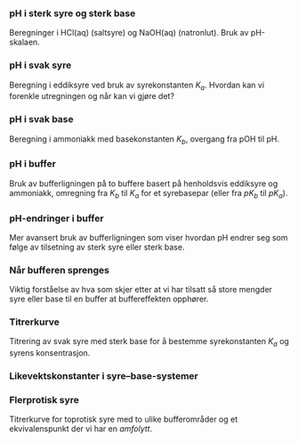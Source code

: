 ### pH i sterk syre og sterk base
Beregninger i HCl(aq) (saltsyre) og NaOH(aq) (natronlut). Bruk av pH-skalaen.
<youtube-video id="c_YfV0Q7Rl0"></youtube-video>

### pH i svak syre
Beregning i eddiksyre ved bruk av syrekonstanten $K_a$. Hvordan kan vi forenkle utregningen og når kan vi gjøre det?
<youtube-video id="TcvMP4ZR6q4"></youtube-video>

### pH i svak base
Beregning i ammoniakk med basekonstanten $K_b$, overgang fra pOH til pH.
<youtube-video id="VFZ2WaxSmFk"></youtube-video>

### pH i buffer
Bruk av bufferligningen på to buffere basert på henholdsvis eddiksyre og ammoniakk, omregning fra $K_b$ til $K_a$ for et syrebasepar (eller fra $pK_b$ til $pK_a$).
<youtube-video id="-ktutak3Ttk"></youtube-video>

### pH-endringer i buffer
Mer avansert bruk av bufferligningen som viser hvordan pH endrer seg som følge av tilsetning av sterk syre eller sterk base.
<youtube-video id="eEbkjnOf8Yo"></youtube-video>

### Når bufferen sprenges
Viktig forståelse av hva som skjer etter at vi har tilsatt så store mengder syre eller base til en buffer at buffereffekten opphører.
<youtube-video id="g9d9ogdo3GE"></youtube-video>

### Titrerkurve
Titrering av svak syre med sterk base for å bestemme syrekonstanten $K_a$ og syrens konsentrasjon.
<youtube-video id="C8BsLkrFAVk"></youtube-video>

### Likevektskonstanter i syre–base-systemer
<youtube-video id="lnViexffGTw"></youtube-video>

### Flerprotisk syre
Titrerkurve for toprotisk syre med to ulike bufferområder og et ekvivalenspunkt der vi har en *amfolytt*.
<youtube-video id="6a_WxNjXMCY"></youtube-video>
